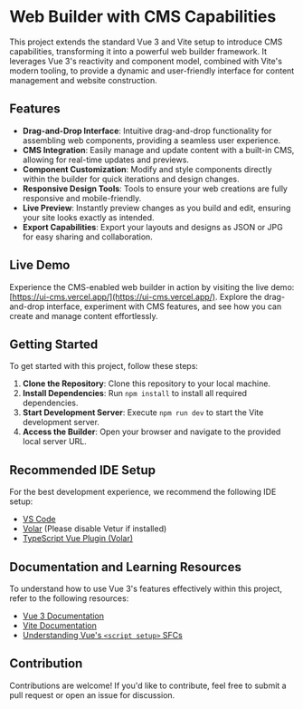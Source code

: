 # Web Builder with CMS Capabilities

This project extends the standard Vue 3 and Vite setup to introduce CMS capabilities, transforming it into a powerful web builder framework. It leverages Vue 3's reactivity and component model, combined with Vite's modern tooling, to provide a dynamic and user-friendly interface for content management and website construction.

## Features

- **Drag-and-Drop Interface**: Intuitive drag-and-drop functionality for assembling web components, providing a seamless user experience.
- **CMS Integration**: Easily manage and update content with a built-in CMS, allowing for real-time updates and previews.
- **Component Customization**: Modify and style components directly within the builder for quick iterations and design changes.
- **Responsive Design Tools**: Tools to ensure your web creations are fully responsive and mobile-friendly.
- **Live Preview**: Instantly preview changes as you build and edit, ensuring your site looks exactly as intended.
- **Export Capabilities**: Export your layouts and designs as JSON or JPG for easy sharing and collaboration.

## Live Demo

Experience the CMS-enabled web builder in action by visiting the live demo: [https://ui-cms.vercel.app/](https://ui-cms.vercel.app/). Explore the drag-and-drop interface, experiment with CMS features, and see how you can create and manage content effortlessly.

## Getting Started

To get started with this project, follow these steps:

1. **Clone the Repository**: Clone this repository to your local machine.
2. **Install Dependencies**: Run `npm install` to install all required dependencies.
3. **Start Development Server**: Execute `npm run dev` to start the Vite development server.
4. **Access the Builder**: Open your browser and navigate to the provided local server URL.

## Recommended IDE Setup

For the best development experience, we recommend the following IDE setup:

- [VS Code](https://code.visualstudio.com/)
- [Volar](https://marketplace.visualstudio.com/items?itemName=Vue.volar) (Please disable Vetur if installed)
- [TypeScript Vue Plugin (Volar)](https://marketplace.visualstudio.com/items?itemName=Vue.vscode-typescript-vue-plugin)

## Documentation and Learning Resources

To understand how to use Vue 3's features effectively within this project, refer to the following resources:

- [Vue 3 Documentation](https://v3.vuejs.org/)
- [Vite Documentation](https://vitejs.dev/)
- [Understanding Vue's `<script setup>` SFCs](https://v3.vuejs.org/api/sfc-script-setup.html#sfc-script-setup)

## Contribution

Contributions are welcome! If you'd like to contribute, feel free to submit a pull request or open an issue for discussion.

